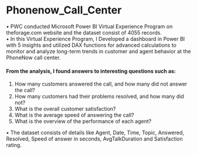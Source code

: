 # Phonenow_Call_Center
• PWC conducted Microsoft Power BI Virtual Experience Program on theforage.com website and the dataset consist of 4055 records.     
• In this Virtual Experience Program, I Developed a dashboard in Power BI with 5 insights and utilized DAX functions for advanced calculations to monitor and analyze long-term trends in customer and agent behavior at the PhoneNow call center. 

#### From the analysis, I found answers to interesting questions such as:

1. How many customers answered the call, and how many did not answer the call?
2. How many customers had their problems resolved, and how many did not?
3. What is the overall customer satisfaction?
4. What is the average speed of answering the call?
5. What is the overview of the performance of each agent?

• The dataset consists of details like Agent, Date, Time, Topic, Answered, Resolved, Speed of answer in seconds, AvgTalkDuration and Satisfaction rating.
